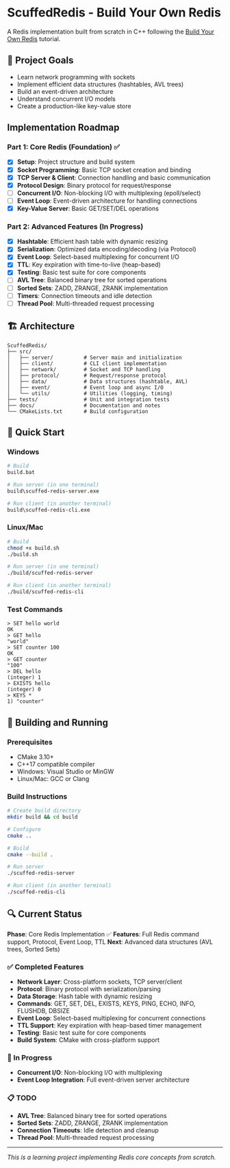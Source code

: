 # ScuffedRedis - Build Your Own Redis

A Redis implementation built from scratch in C++ following the [Build Your Own Redis](https://build-your-own.org/redis) tutorial.

## 🎯 Project Goals

- Learn network programming with sockets
- Implement efficient data structures (hashtables, AVL trees)
- Build an event-driven architecture
- Understand concurrent I/O models
- Create a production-like key-value store

## Implementation Roadmap

### Part 1: Core Redis (Foundation) ✅

- [x] **Setup**: Project structure and build system
- [x] **Socket Programming**: Basic TCP socket creation and binding
- [x] **TCP Server & Client**: Connection handling and basic communication
- [x] **Protocol Design**: Binary protocol for request/response
- [ ] **Concurrent I/O**: Non-blocking I/O with multiplexing (epoll/select)
- [ ] **Event Loop**: Event-driven architecture for handling connections
- [x] **Key-Value Server**: Basic GET/SET/DEL operations

### Part 2: Advanced Features (In Progress)

- [x] **Hashtable**: Efficient hash table with dynamic resizing
- [x] **Serialization**: Optimized data encoding/decoding (via Protocol)
- [x] **Event Loop**: Select-based multiplexing for concurrent I/O
- [x] **TTL**: Key expiration with time-to-live (heap-based)
- [x] **Testing**: Basic test suite for core components
- [ ] **AVL Tree**: Balanced binary tree for sorted operations
- [ ] **Sorted Sets**: ZADD, ZRANGE, ZRANK implementation
- [ ] **Timers**: Connection timeouts and idle detection
- [ ] **Thread Pool**: Multi-threaded request processing

## 🏗️ Architecture

```
ScuffedRedis/
├── src/
│   ├── server/          # Server main and initialization
│   ├── client/          # CLI client implementation
│   ├── network/         # Socket and TCP handling
│   ├── protocol/        # Request/response protocol
│   ├── data/            # Data structures (hashtable, AVL)
│   ├── event/           # Event loop and async I/O
│   └── utils/           # Utilities (logging, timing)
├── tests/               # Unit and integration tests
├── docs/                # Documentation and notes
└── CMakeLists.txt       # Build configuration
```

## 🚀 Quick Start

### Windows
```bash
# Build
build.bat

# Run server (in one terminal)
build\scuffed-redis-server.exe

# Run client (in another terminal)
build\scuffed-redis-cli.exe
```

### Linux/Mac
```bash
# Build
chmod +x build.sh
./build.sh

# Run server (in one terminal)
./build/scuffed-redis-server

# Run client (in another terminal)
./build/scuffed-redis-cli
```

### Test Commands
```
> SET hello world
OK
> GET hello
"world"
> SET counter 100
OK
> GET counter
"100"
> DEL hello
(integer) 1
> EXISTS hello
(integer) 0
> KEYS *
1) "counter"
```

## 🚀 Building and Running

### Prerequisites
- CMake 3.10+
- C++17 compatible compiler
- Windows: Visual Studio or MinGW
- Linux/Mac: GCC or Clang

### Build Instructions

```bash
# Create build directory
mkdir build && cd build

# Configure
cmake ..

# Build
cmake --build .

# Run server
./scuffed-redis-server

# Run client (in another terminal)
./scuffed-redis-cli
```

## 🔍 Current Status

**Phase**: Core Redis Implementation ✅
**Features**: Full Redis command support, Protocol, Event Loop, TTL
**Next**: Advanced data structures (AVL trees, Sorted Sets)

### ✅ Completed Features
- **Network Layer**: Cross-platform sockets, TCP server/client
- **Protocol**: Binary protocol with serialization/parsing
- **Data Storage**: Hash table with dynamic resizing
- **Commands**: GET, SET, DEL, EXISTS, KEYS, PING, ECHO, INFO, FLUSHDB, DBSIZE
- **Event Loop**: Select-based multiplexing for concurrent connections
- **TTL Support**: Key expiration with heap-based timer management
- **Testing**: Basic test suite for core components
- **Build System**: CMake with cross-platform support

### 🚧 In Progress
- **Concurrent I/O**: Non-blocking I/O with multiplexing
- **Event Loop Integration**: Full event-driven server architecture

### 📋 TODO
- **AVL Tree**: Balanced binary tree for sorted operations
- **Sorted Sets**: ZADD, ZRANGE, ZRANK implementation
- **Connection Timeouts**: Idle detection and cleanup
- **Thread Pool**: Multi-threaded request processing

---

*This is a learning project implementing Redis core concepts from scratch.*
